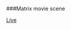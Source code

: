 ###Matrix movie scene


[Live](https://rawgit.com/PratikSavla/p5js-webapps/master/matrix/index.html)
